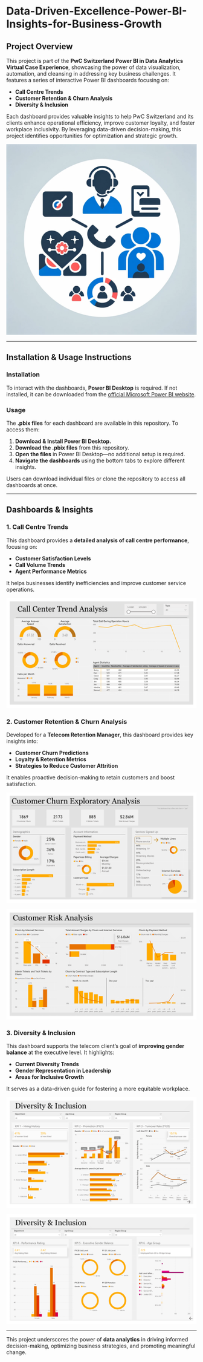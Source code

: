 # Data-Driven-Excellence-Power-BI-Insights-for-Business-Growth

## **Project Overview**  
This project is part of the **PwC Switzerland Power BI in Data Analytics Virtual Case Experience**, showcasing the power of data visualization, automation, and cleansing in addressing key business challenges. It features a series of interactive Power BI dashboards focusing on:  

- **Call Centre Trends**  
- **Customer Retention & Churn Analysis**  
- **Diversity & Inclusion**  

Each dashboard provides valuable insights to help PwC Switzerland and its clients enhance operational efficiency, improve customer loyalty, and foster workplace inclusivity. By leveraging data-driven decision-making, this project identifies opportunities for optimization and strategic growth.  

![Project Themes](https://raw.githubusercontent.com/babban52/Data-Driven-Excellence-Power-BI-Insights-for-Business-Growth/main/README%20assests/Project_Themes.png)


---

## **Installation & Usage Instructions**  

### **Installation**  
To interact with the dashboards, **Power BI Desktop** is required. If not installed, it can be downloaded from the [official Microsoft Power BI website](https://powerbi.microsoft.com/).  

### **Usage**  
The **.pbix files** for each dashboard are available in this repository. To access them:  

1. **Download & Install Power BI Desktop.**  
2. **Download the .pbix files** from this repository.  
3. **Open the files** in Power BI Desktop—no additional setup is required.  
4. **Navigate the dashboards** using the bottom tabs to explore different insights.  

Users can download individual files or clone the repository to access all dashboards at once.  

---

## **Dashboards & Insights**  

### **1. Call Centre Trends**  
This dashboard provides a **detailed analysis of call centre performance**, focusing on:  
- **Customer Satisfaction Levels**  
- **Call Volume Trends**  
- **Agent Performance Metrics**  

It helps businesses identify inefficiencies and improve customer service operations.  

![Call Centre Trends](https://github.com/babban52/Data-Driven-Excellence-Power-BI-Insights-for-Business-Growth/blob/main/README%20assests/Call%20Centre%20Trends-1.png?raw=true) 

### **2. Customer Retention & Churn Analysis**  
Developed for a **Telecom Retention Manager**, this dashboard provides key insights into:  
- **Customer Churn Predictions**  
- **Loyalty & Retention Metrics**  
- **Strategies to Reduce Customer Attrition**  

It enables proactive decision-making to retain customers and boost satisfaction.  

![Customer Churn and Risk Analysis - 1](https://raw.githubusercontent.com/babban52/Data-Driven-Excellence-Power-BI-Insights-for-Business-Growth/main/README%20assests/Customer%20Churn%20and%20Risk%20Analysis-1.png)

![Customer Churn and Risk Analysis - 2](https://raw.githubusercontent.com/babban52/Data-Driven-Excellence-Power-BI-Insights-for-Business-Growth/main/README%20assests/Customer%20Churn%20and%20Risk%20Analysis-2.png)
 

### **3. Diversity & Inclusion**  
This dashboard supports the telecom client’s goal of **improving gender balance** at the executive level. It highlights:  
- **Current Diversity Trends**  
- **Gender Representation in Leadership**  
- **Areas for Inclusive Growth**  

It serves as a data-driven guide for fostering a more equitable workplace.  

![Diversity & Inclusion - 1](https://raw.githubusercontent.com/babban52/Data-Driven-Excellence-Power-BI-Insights-for-Business-Growth/main/README%20assests/Diversity%20%26%20Inclusion-1.png)
 
![Diversity & Inclusion - 2](https://raw.githubusercontent.com/babban52/Data-Driven-Excellence-Power-BI-Insights-for-Business-Growth/main/README%20assests/Diversity%20%26%20Inclusion-2.png)
 

---

This project underscores the power of **data analytics** in driving informed decision-making, optimizing business strategies, and promoting meaningful change.  
